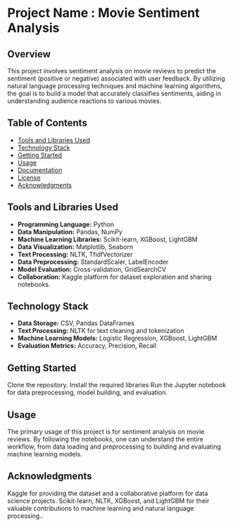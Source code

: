 # Project Name :  Movie Sentiment Analysis

## Overview

This project involves sentiment analysis on movie reviews to predict the sentiment (positive or negative) 
associated with user feedback. By utilizing natural language processing techniques and machine learning 
algorithms, the goal is to build a model that accurately classifies sentiments, aiding in understanding 
audience reactions to various movies.

## Table of Contents

- [Tools and Libraries Used](#tools-and-libraries-used)
- [Technology Stack](#technology-stack)
- [Getting Started](#getting-started)
- [Usage](#usage)
- [Documentation](#documentation)
- [License](#license)
- [Acknowledgments](#acknowledgments)

## Tools and Libraries Used

- **Programming Language:** Python
- **Data Manipulation:** Pandas, NumPy
- **Machine Learning Libraries:** Scikit-learn, XGBoost, LightGBM
- **Data Visualization:** Matplotlib, Seaborn
- **Text Processing:** NLTK, TfidfVectorizer
- **Data Preprocessing:** StandardScaler, LabelEncoder
- **Model Evaluation:** Cross-validation, GridSearchCV
- **Collaboration:** Kaggle platform for dataset exploration and sharing notebooks.

## Technology Stack

- **Data Storage:** CSV, Pandas DataFrames
- **Text Processing:** NLTK for text cleaning and tokenization
- **Machine Learning Models:** Logistic Regression, XGBoost, LightGBM
- **Evaluation Metrics:** Accuracy, Precision, Recall


## Getting Started

Clone the repository.
Install the required libraries
Run the Jupyter notebook for data preprocessing, model building, and evaluation.

## Usage

The primary usage of this project is for sentiment analysis on movie reviews. By following
the notebooks, one can understand the entire workflow, from data loading and preprocessing 
to building and evaluating machine learning models.


## Acknowledgments

Kaggle for providing the dataset and a collaborative platform for data science projects.
Scikit-learn, NLTK, XGBoost, and LightGBM for their valuable contributions to machine learning and natural language processing..
